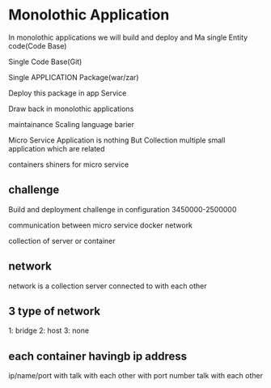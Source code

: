 


#  Monolothic Application 


In monolothic applications we will build and deploy and Ma single Entity code(Code Base)

Single Code Base(Git)  

Single APPLICATION Package(war/zar)

Deploy this package in app Service 






Draw back in monolothic applications



maintainance 
Scaling
language barier






Micro Service Application is nothing But Collection multiple small application which are related


containers shiners for micro service




challenge 
----------

Build and deployment
challenge in configuration
3450000-2500000

communication between micro service
docker network


collection of server or container



network
----------------

network is a collection  server connected to with each other



3 type of network
--------------
1: bridge
2: host
3: none


each container havingb ip address
-----------------------------

ip/name/port with talk with each other
with  port number talk with each other







